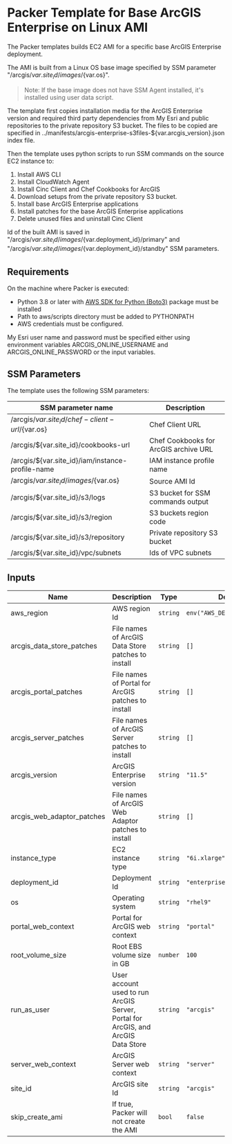 # Packer Template for Base ArcGIS Enterprise on Linux AMI

The Packer templates builds EC2 AMI for a specific base ArcGIS Enterprise deployment.

The AMI is built from a Linux OS base image specified by SSM parameter "/arcgis/${var.site_id}/images/${var.os}".

> Note: If the base image does not have SSM Agent installed, it's installed using user data script.

The template first copies installation media for the ArcGIS Enterprise version and required third party dependencies from My Esri and public repositories to the private repository S3 bucket. The files to be copied are  specified in ../manifests/arcgis-enterprise-s3files-${var.arcgis_version}.json index file.

Then the template uses python scripts to run SSM commands on the source EC2 instance to:

1. Install AWS CLI
2. Install CloudWatch Agent
3. Install Cinc Client and Chef Cookbooks for ArcGIS
4. Download setups from the private repository S3 bucket.
5. Install base ArcGIS Enterprise applications
6. Install patches for the base ArcGIS Enterprise applications
7. Delete unused files and uninstall Cinc Client

Id of the built AMI is saved in "/arcgis/${var.site_id}/images/${var.deployment_id}/primary" and "/arcgis/${var.site_id}/images/${var.deployment_id}/standby" SSM parameters.

## Requirements

On the machine where Packer is executed:

* Python 3.8 or later with [AWS SDK for Python (Boto3)](https://aws.amazon.com/sdk-for-python/) package must be installed
* Path to aws/scripts directory must be added to PYTHONPATH
* AWS credentials must be configured.

My Esri user name and password must be specified either using environment variables ARCGIS_ONLINE_USERNAME and ARCGIS_ONLINE_PASSWORD or the input variables.

## SSM Parameters

The template uses the following SSM parameters:

| SSM parameter name | Description |
|--------------------|-------------|
| /arcgis/${var.site_id}/chef-client-url/${var.os} | Chef Client URL |
| /arcgis/${var.site_id}/cookbooks-url | Chef Cookbooks for ArcGIS archive URL |
| /arcgis/${var.site_id}/iam/instance-profile-name | IAM instance profile name|
| /arcgis/${var.site_id}/images/${var.os} | Source AMI Id|
| /arcgis/${var.site_id}/s3/logs | S3 bucket for SSM commands output |
| /arcgis/${var.site_id}/s3/region | S3 buckets region code |
| /arcgis/${var.site_id}/s3/repository | Private repository S3 bucket |
| /arcgis/${var.site_id}/vpc/subnets | Ids of VPC subnets |

## Inputs

| Name | Description | Type | Default | Required |
|------|-------------|------|---------|:--------:|
| aws_region | AWS region Id | `string` | `env("AWS_DEFAULT_REGION")` | no |
| arcgis_data_store_patches |File names of ArcGIS Data Store patches to install | `string` | `[]` | no |
| arcgis_portal_patches | File names of Portal for ArcGIS patches to install | `string` | `[]` | no |
| arcgis_server_patches | File names of ArcGIS Server patches to install | `string` | `[]` | no |
| arcgis_version | ArcGIS Enterprise version | `string` | `"11.5"` | no |
| arcgis_web_adaptor_patches | File names of ArcGIS Web Adaptor patches to install | `string` | `[]` | no |
| instance_type | EC2 instance type | `string` | `"6i.xlarge"` | no |
| deployment_id | Deployment Id | `string` | `"enterprise-base-linux"` | no |
| os | Operating system | `string` | `"rhel9"` | no |
| portal_web_context | Portal for ArcGIS web context | `string` | `"portal"` | no |
| root_volume_size | Root EBS volume size in GB | `number` | `100` | no |
| run_as_user | User account used to run ArcGIS Server, Portal for ArcGIS, and ArcGIS Data Store | `string` | `"arcgis"` | no |
| server_web_context | ArcGIS Server web context | `string` | `"server"` | no |
| site_id | ArcGIS site Id | `string` | `"arcgis"` | no |
| skip_create_ami | If true, Packer will not create the AMI | `bool` | `false` | no |
